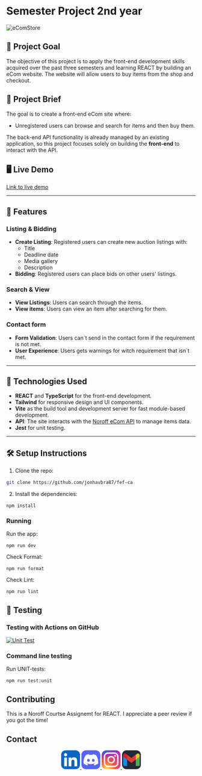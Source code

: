 # Semester Project 2nd year

![eComStore](https://images.unsplash.com/photo-1528091805199-1751146723c5?w=900&auto=format&fit=crop&q=60&ixlib=rb-4.0.3&ixid=M3wxMjA3fDB8MHxzZWFyY2h8MTl8fHNob3B8ZW58MHx8MHx8fDA%3D)

## 🎯 **Project Goal**

The objective of this project is to apply the front-end development skills acquired over the past three semesters and learning REACT by building an eCom website. The website will allow users to buy items from the shop and checkout.

## 📝 **Project Brief**

The goal is to create a front-end eCom site where:

- Unregistered users can browse and search for items and then buy them.

The back-end API functionality is already managed by an existing application, so this project focuses solely on building the **front-end** to interact with the API.

## 🖥️ **Live Demo**

[Link to live demo](https://www.fef-jahb.netlify.app/)

---

## 🔧 **Features**

### Listing & Bidding

- **Create Listing**: Registered users can create new auction listings with:
  - Title
  - Deadline date
  - Media gallery
  - Description
- **Bidding**: Registered users can place bids on other users' listings.

### Search & View

- **View Listings**: Users can search through the items.
- **View items**: Users can view an item after searching for them.

### Contact form

- **Form Validation**: Users can´t send in the contact form if the requirement is not met.
- **User Experience**: Users gets warnings for witch requirement that isn´t met.

---

## 🚀 **Technologies Used**

- **REACT** and **TypeScript** for the front-end development.
- **Tailwind** for responsive design and UI components.
- **Vite** as the build tool and development server for fast module-based development.
- **API**: The site interacts with the [Noroff eCom API](https://docs.noroff.dev/docs/v2) to manage items data.
- **Jest** for unit testing.

---

## 🛠️ **Setup Instructions**

1. Clone the repo:

```bash
git clone https://github.com/jonhavbra87/fef-ca
```

2. Install the dependencies:

```
npm install
```

### Running

Run the app:

```
npm run dev
```

Check Format:

```
npm run format
```

Check Lint:

```
npm run lint
```

## 🧪 **Testing**

### Testing with Actions on GitHub

[![Unit Test](https://github.com/jonhavbra87/SP2/actions/workflows/main.yml/badge.svg?branch=master)](https://github.com/jonhavbra87/SP2/actions/workflows/main.yml)

### Command line testing

Run UNIT-tests:

```
npm run test:unit
```

## Contributing

This is a Noroff Courtse Assignemt for REACT. I appreciate a peer review if you got the time!

## Contact

<p align="center">
  <a href="https://no.linkedin.com/in/jon-are-haver%C3%A5en-bratt%C3%A5s-5a3805262?trk=people-guest_people_search-card">
    <img src="https://raw.githubusercontent.com/tandpfun/skill-icons/65dea6c4eaca7da319e552c09f4cf5a9a8dab2c8/icons/LinkedIn.svg" width="50" > 
  </a>
  <a href="https://www.discord.com">
    <img src="https://raw.githubusercontent.com/tandpfun/skill-icons/65dea6c4eaca7da319e552c09f4cf5a9a8dab2c8/icons/Discord.svg" width="50" > 
  </a>
  <a href="https://www.instagram.com/jonareb87?igsh=MTAwdDEzZHFwMWFjbQ%3D%3D&utm_source=qr">
    <img src="https://raw.githubusercontent.com/tandpfun/skill-icons/65dea6c4eaca7da319e552c09f4cf5a9a8dab2c8/icons/Instagram.svg" width="50" > 
  </a>
  <a href="mailto:mail@kongsvinger-it.no">
    <img src="https://raw.githubusercontent.com/tandpfun/skill-icons/65dea6c4eaca7da319e552c09f4cf5a9a8dab2c8/icons/Gmail-Dark.svg" width="50" > 
  </a>
</p>
